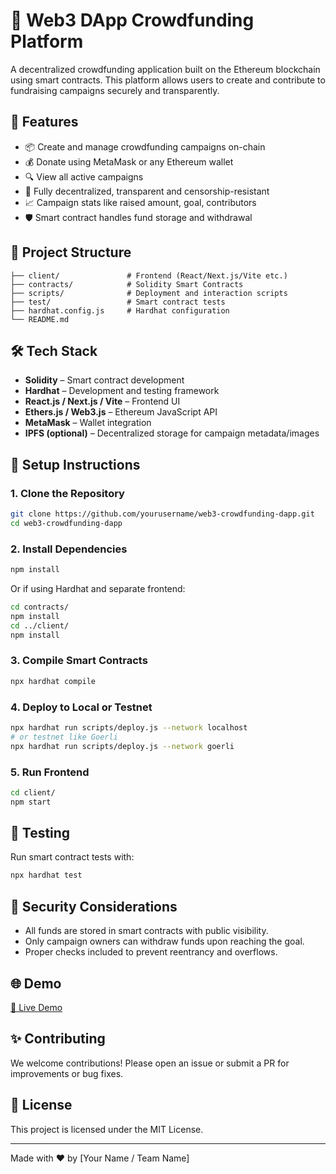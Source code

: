 # 🚀 Web3 DApp Crowdfunding Platform

A decentralized crowdfunding application built on the Ethereum blockchain using smart contracts. This platform allows users to create and contribute to fundraising campaigns securely and transparently.

## 🧠 Features

- 📦 Create and manage crowdfunding campaigns on-chain
- 💰 Donate using MetaMask or any Ethereum wallet
- 🔍 View all active campaigns
- 🔗 Fully decentralized, transparent and censorship-resistant
- 📈 Campaign stats like raised amount, goal, contributors
- 🛡️ Smart contract handles fund storage and withdrawal

## 📂 Project Structure

```
├── client/               # Frontend (React/Next.js/Vite etc.)
├── contracts/            # Solidity Smart Contracts
├── scripts/              # Deployment and interaction scripts
├── test/                 # Smart contract tests
├── hardhat.config.js     # Hardhat configuration
└── README.md
```

## 🛠️ Tech Stack

- **Solidity** – Smart contract development
- **Hardhat** – Development and testing framework
- **React.js / Next.js / Vite** – Frontend UI
- **Ethers.js / Web3.js** – Ethereum JavaScript API
- **MetaMask** – Wallet integration
- **IPFS (optional)** – Decentralized storage for campaign metadata/images

## 🚧 Setup Instructions

### 1. Clone the Repository

```bash
git clone https://github.com/yourusername/web3-crowdfunding-dapp.git
cd web3-crowdfunding-dapp
```

### 2. Install Dependencies

```bash
npm install
```

Or if using Hardhat and separate frontend:

```bash
cd contracts/
npm install
cd ../client/
npm install
```

### 3. Compile Smart Contracts

```bash
npx hardhat compile
```

### 4. Deploy to Local or Testnet

```bash
npx hardhat run scripts/deploy.js --network localhost
# or testnet like Goerli
npx hardhat run scripts/deploy.js --network goerli
```

### 5. Run Frontend

```bash
cd client/
npm start
```

## 🧪 Testing

Run smart contract tests with:

```bash
npx hardhat test
```

## 🔐 Security Considerations

- All funds are stored in smart contracts with public visibility.
- Only campaign owners can withdraw funds upon reaching the goal.
- Proper checks included to prevent reentrancy and overflows.

## 🌐 Demo

[🔗 Live Demo](https://your-deployed-url.com)

## ✨ Contributing

We welcome contributions! Please open an issue or submit a PR for improvements or bug fixes.

## 📜 License

This project is licensed under the MIT License.

---

Made with ❤️ by [Your Name / Team Name]
